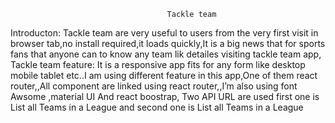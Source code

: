 
                                       Tackle team
Introducton:
Tackle team are very useful to users from the very first visit in browser tab,no install required,it loads quickly,It is a big news that for sports fans that anyone can to know any team lik  detailes visiting tackle team app,
Tackle team feature:
It is a responsive app fits for any form like desktop mobile tablet etc..I am using different feature in this app,One of them react router,,All component are linked using react router,,I’m also using font Awsome ,material UI And react boostrap, Two API URL are used first one is List all Teams in a League and second one is List all Teams in a League

